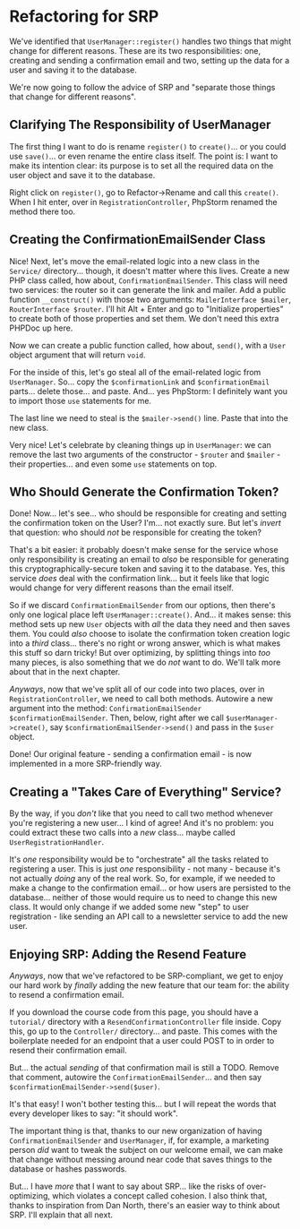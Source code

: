 # Refactoring for SRP

We've identified that `UserManager::register()` handles two things that might change
for different reasons. These are its two responsibilities: one, creating and sending
a confirmation email and two, setting up the data for a user and saving it to the
database.

We're now going to follow the advice of SRP and "separate those things that change
for different reasons".

## Clarifying The Responsibility of UserManager

The first thing I want to do is rename `register()` to `create()`... or you could
use `save()`... or even rename the entire class itself. The point is: I want to make
its intention clear: its purpose is to set all the required data on the user object
and save it to the database.

Right click on `register()`, go to Refactor->Rename and call this `create()`.
When I hit enter, over in `RegistrationController`, PhpStorm renamed the method
there too.

## Creating the ConfirmationEmailSender Class

Nice! Next, let's move the email-related logic into a new class in the `Service/`
directory... though, it doesn't matter where this lives. Create a new PHP class
called, how about, `ConfirmationEmailSender`. This class will need two services:
the router so it can generate the link and mailer. Add a public function
`__construct()` with those two arguments: `MailerInterface $mailer`,
`RouterInterface $router`. I'll hit Alt + Enter and go to "Initialize properties"
to create both of those properties and set them. We don't need this extra PHPDoc
up here.

Now we can create a public function called, how about, `send()`, with a `User` object
argument that will return `void`.

For the inside of this, let's go steal all of the email-related logic from
`UserManager`. So... copy the `$confirmationLink` and `$confirmationEmail` parts...
delete those... and paste. And... yes PhpStorm: I definitely want you to import
those `use` statements for me.

The last line we need to steal is the `$mailer->send()` line. Paste that into the
new class.

Very nice! Let's celebrate by cleaning things up in `UserManager`: we can
remove the last two arguments of the constructor - `$router` and `$mailer` - their
properties... and even some `use` statements on top.

## Who Should Generate the Confirmation Token?

Done! Now... let's see... who should be responsible for creating and setting the
confirmation token on the User? I'm... not exactly sure. But let's *invert* that
question: who should *not* be responsible for creating the token?

That's a bit easier: it probably doesn't make sense for the service whose only
responsibility is creating an email to *also* be responsible for generating this
cryptographically-secure token and saving it to the database. Yes, this service
*does* deal with the confirmation link... but it feels like that logic would change
for very different reasons than the email itself.

So if we discard `ConfirmationEmailSender` from our options, then there's only one
logical place left `UserManager::create()`. And... it makes sense: this method sets
up new `User` objects with *all* the data they need and then saves them. You
could *also* choose to isolate the confirmation token creation logic into a *third*
class... there's no right or wrong answer, which is what makes this stuff so darn
tricky! But over optimizing, by splitting things into *too* many pieces, is also
something that we do *not* want to do. We'll talk more about that in the next chapter.

*Anyways*, now that we've split all of our code into two places, over in
`RegistrationController`, we need to call both methods. Autowire a new argument
into the method: `ConfirmationEmailSender $confirmationEmailSender`. Then, below,
right after we call `$userManager->create()`, say `$confirmationEmailSender->send()`
and pass in the `$user` object.

Done! Our original feature - sending a confirmation email - is now implemented in
a more SRP-friendly way.

## Creating a "Takes Care of Everything" Service?

By the way, if you *don't* like that you need to call two method whenever you're
registering a new user... I kind of agree! And it's no problem: you could extract
these two calls into a *new* class... maybe called `UserRegistrationHandler`.

It's *one* responsibility would be to "orchestrate" all the tasks related to
registering a user. This is just *one* responsibility - not many - because it's
not actually *doing* any of the real work. So, for example, if we needed to make
a change to the confirmation email... or how users are persisted to the database...
neither of those would require us to need to change this new class. It would only
change if we added some new "step" to user registration - like sending an API
call to a newsletter service to add the new user.

## Enjoying SRP: Adding the Resend Feature

*Anyways*, now that we've refactored to be SRP-compliant, we get to enjoy our
hard work by *finally* adding the new feature that our team for: the ability to
resend a confirmation email.

If you download the course code from this page, you should have a `tutorial/`
directory with a `ResendConfirmationController` file inside. Copy this, go up to
the `Controller/` directory... and paste. This comes with the boilerplate needed
for an endpoint that a user could POST to in order to resend their confirmation
email.

But... the actual *sending* of that confirmation mail is still a TODO. Remove that
comment, autowire the `ConfirmationEmailSender`... and then say
`$confirmationEmailSender->send($user)`.

It's that easy! I won't bother testing this... but I will repeat the words that
every developer likes to say: "it should work".

The important thing is that, thanks to our new organization of having
`ConfirmationEmailSender` and `UserManager`, if, for example, a marketing person
*did* want to tweak the subject on our welcome email, we can make that change without
messing around near code that saves things to the database or hashes passwords.

But... I have *more* that I want to say about SRP... like the risks of over-optimizing,
which violates a concept called cohesion. I also think that, thanks to inspiration
from Dan North, there's an easier way to think about SRP. I'll explain that all
next.
